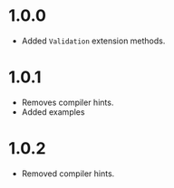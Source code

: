 # 1.0.0
* Added `Validation` extension methods.

# 1.0.1
* Removes compiler hints.
* Added examples

# 1.0.2
* Removed compiler hints.